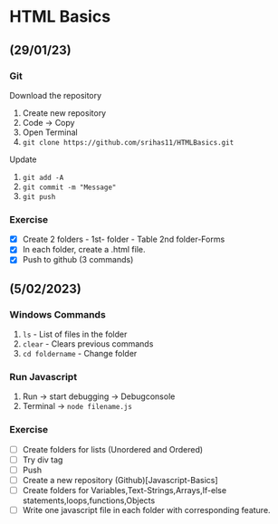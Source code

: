 # HTML Basics

## (29/01/23)
### Git 
Download the repository
1. Create new repository
2. Code -> Copy 
3. Open Terminal
4. `git clone https://github.com/srihas11/HTMLBasics.git`

Update
1. `git add -A`
2. `git commit -m "Message"`
3. `git push`

### Exercise
 - [x] Create 2 folders -  1st- folder - Table   2nd folder-Forms
- [x] In each folder, create a .html file.
- [x] Push to github (3 commands)

## (5/02/2023)
### Windows Commands 
1. `ls` - List of files in the folder
2. `clear` - Clears previous commands
3. `cd foldername` - Change folder

###  Run Javascript
1. Run -> start debugging -> Debugconsole
2. Terminal -> `node filename.js`
### Exercise 
- [ ]  Create folders for lists (Unordered and Ordered)
- [ ]  Try div tag
- [ ]  Push
- [ ]  Create a new repository (Github)[Javascript-Basics]
- [ ]  Create folders for Variables,Text-Strings,Arrays,If-else statements,loops,functions,Objects
- [ ]  Write one javascript file in each folder with corresponding feature.